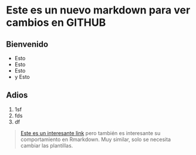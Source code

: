 # Este es un nuevo markdown para ver cambios en GITHUB
## Bienvenido
- Esto
- Esto
- Esto
- y Esto

## Adios
1. 1sf
2. fds
3. df

> [Este es un interesante link](https://www.codecademy.com/resources/docs/markdown/links) pero también es interesante su comportamiento en Rmarkdown. Muy similar, solo se necesita cambiar las plantillas.



